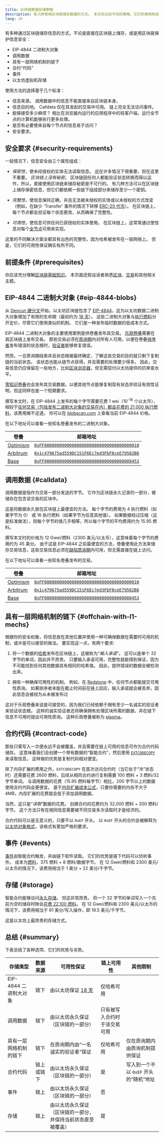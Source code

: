 ```yaml
---
title: 区块链数据存储策略
description: 有几种使用区块链储存数据的方式。 本文将比较不同的策略、它们的费用和权衡，以及安全使用策略的要求。
lang: zh
---
```


有多种通过区块链储存信息的方式，不论是直接在区块链上储存，或是用区块链保护信息安全：

- EIP-4844 二进制大对象
- 调用数据
- 具有一层网络机制的链下
- 合约“代码”
- 事件
- 以太坊虚拟机存储

使用方法的选择基于几个标准：

- 信息来源。 调用数据中的信息不能直接来自区块链本身。
- 信息目的地。 Calldata 仅在其发起的交易中可用。 链上完全无法访问事件。
- 能够接受多少麻烦？ 相比在浏览器内运行的应用程序中的轻客户端，运行全节点的计算机能够执行更多处理。
- 是否有必要使来自每个节点的信息易于访问？
- 安全要求。

## 安全要求 {#security-requirements}

一般情况下，信息安全由三个属性组成：

- _保密性_，使未经授权的实体无法读取信息。 这在许多情况下很重要，但在这里不重要。 _区块链上没有秘密_。 区块链因任何人都能验证状态转换而得以运作，所以，直接使用区块链来储存秘密是不可行的。 有几种方法可以在区块链上储存保密信息，但它们都依赖一些链下组成部分来储存至少一个密钥。

- _完整性_，使信息保持正确，并且无法被未授权的实体或以未授权的方式改变（例如，在缺少 'Transfer' 事件的情况下转移 [ERC-20 代币](https://eips.ethereum.org/EIPS/eip-20#events)）。 在区块链上，每个节点都会验证每个状态更改，从而确保了完整性。

- _可用性_，使信息可供任何已获授权的实体使用。 在区块链上，这常常通过使信息对每个[全节点](https://ethereum.org/developers/docs/nodes-and-clients#full-node)可用来实现。

这里的不同解决方案全都具有出色的完整性，因为哈希被发布在一层网络上。 但是，它们的可用性保证确实有所不同。

## 前提条件 {#prerequisites}

你应该充分理解[区块链基础知识](/developers/docs/intro-to-ethereum/)。 本页面还假设读者熟悉[区块](/developers/docs/blocks/)、[交易](/developers/docs/transactions/)和其他相关主题。

## EIP-4844 二进制大对象 {#eip-4844-blobs}

从 [Dencun 硬分叉](https://github.com/ethereum/consensus-specs/blob/dev/specs/deneb/beacon-chain.md)开始，以太坊区块链包含了 [EIP-4844](https://eips.ethereum.org/EIPS/eip-4844)，这为以太坊数据二进制大对象增加了有限的生命期（最初约为 [18 天](https://github.com/ethereum/consensus-specs/blob/dev/specs/deneb/p2p-interface.md#configuration)）。 这些二进制大对象与[执行燃料](/developers/docs/gas)分开定价，尽管它们使用类似的机制。 它们是一种发布临时数据的低成本方式。

EIP-4844 二进制大对象的主要使用案例是供卷叠发布其交易。 [乐观卷叠](/developers/docs/scaling/optimistic-rollups)需要在其区块链上发布交易。 那些交易必须在[质询期](https://docs.optimism.io/connect/resources/glossary#challenge-period)内对所有人可用，以便在卷叠[排序者](https://docs.optimism.io/connect/resources/glossary#sequencer)发布错误的状态根时，[验证者](https://docs.optimism.io/connect/resources/glossary#validator)能够修复错误。

然而，一旦质询期结束并且状态根被最终确定，了解这些交易的目的就只剩下复制链的当前状态。 该状态也能从链节点获得，并且需要的处理要少得多。 因此，交易信息仍应保留在一些地方，比如[区块浏览器](/developers/docs/data-and-analytics/block-explorers)，但无需偿付以太坊提供的抗审查水平。

[零知识卷叠](/developers/docs/scaling/zk-rollups/#data-availability)也会发布其交易数据，以便其他节点能够复制现有状态并验证有效性证明，但这同样也是一个短期要求。

撰写本文时，在 EIP-4844 上发布的每个字节需要花费 1 wei（10<sup>-18</sup> 个以太币），相较于[任何交易（包括发布二进制大对象的交易在内）都会花费的 21,000 执行燃料](https://eth.blockscout.com/tx/0xf6cfaf0431c73dd1d96369a5e6707d64f463ccf477a4131265397f1d81466929?tab=index)，该费用微不足道。 你可以在 [blobscan.com](https://blobscan.com/blocks) 上查看当前 EIP-4844 价格。

在以下地址可以查看一些知名卷叠发布的二进制大对象。

| 卷叠                                   | 邮箱地址                                                                                                                    |
| ------------------------------------ | ----------------------------------------------------------------------------------------------------------------------- |
| [Optimism](https://www.optimism.io/) | [`0xFF00000000000000000000000000000000000010`](https://blobscan.com/address/0xFF00000000000000000000000000000000000010) |
| [Arbitrum](https://arbitrum.io/)     | [`0x1c479675ad559DC151F6Ec7ed3FbF8ceE79582B6`](https://blobscan.com/address/0x1c479675ad559DC151F6Ec7ed3FbF8ceE79582B6) |
| [Base](https://base.org/)            | [`0xFF00000000000000000000000000000000008453`](https://blobscan.com/address/0xFF00000000000000000000000000000000008453) |

## 调用数据 {#calldata}

调用数据是指作为交易一部分发送的字节。 它作为区块链永久记录的一部分，被储存在包含该交易的区块中。

这是将数据永久放在区块链上最便宜的方法。 每个字节的费用为 4 执行燃料（如果字节为 0） 或 16 执行燃料（如果字节为任意其他值）。 如果数据经过压缩（这是标准做法），则每个字节的值几乎相等，所以每个字节的平均费用约为 15.95 燃料。

撰写本文时的价格为 12 Gwei/燃料（2300 美元/以太币），这意味着每个字节的费用约为 45 美分。 由于这是 EIP-4844 之前最便宜的方法，卷叠使用此方法来储存交易信息，这些交易信息必须在[缺陷质询期](https://docs.optimism.io/stack/protocol/overview#fault-proofs)内可用，但无需直接在链上访问。

在以下地址可以查看一些知名卷叠发布的交易。

| 卷叠                                   | 邮箱地址                                                                                                                          |
| ------------------------------------ | ----------------------------------------------------------------------------------------------------------------------------- |
| [Optimism](https://www.optimism.io/) | [`0xFF00000000000000000000000000000000000010`](https://eth.blockscout.com/address/0xFF00000000000000000000000000000000000010) |
| [Arbitrum](https://arbitrum.io/)     | [`0x1c479675ad559DC151F6Ec7ed3FbF8ceE79582B6`](https://eth.blockscout.com/address/0x1c479675ad559DC151F6Ec7ed3FbF8ceE79582B6) |
| [Base](https://base.org/)            | [`0xFF00000000000000000000000000000000008453`](https://eth.blockscout.com/address/0xFF00000000000000000000000000000000008453) |

## 具有一层网络机制的链下 {#offchain-with-l1-mechs}

根据你的安全权衡，将信息放在其他位置并使用一种可确保数据在需要时可用的机制，或许是可以接受的做法。 要实现这一点，有两个要求:

1. 将一个数据的[哈希](https://en.wikipedia.org/wiki/Cryptographic_hash_function)发布在区块链上，这被称为“_输入承诺_”。 这可以是单个 32 字节的单词，因此并不昂贵。 只要输入承诺可用，完整性就能得到保证，因为不可能找到任何其他数据具有相同的哈希值。 因此，提供错误的数据会被检测出来。

2. 拥有一种确保可用性的机制。 例如，在 [Redstone](https://redstone.xyz/docs/what-is-redstone) 中，任何节点都能提交可用性质询。 如果排序者未能在截止时间前在链上回应，输入承诺就会被丢弃，因此信息会被视为从未被发布过

这对于乐观卷叠来说是可接受的，因为我们已经依赖于拥有至少一名诚实的验证者来验证状态根。 这样的诚实验证者还将确保拥有处理区块所需的数据，并在链下信息不可用时提出可用性质询。 这种乐观卷叠被称为 [plasma](/developers/docs/scaling/plasma/)。

## 合约代码 {#contract-code}

那些只需写入一次便永远不会被覆盖，并且需要在链上可用的信息可作为合约代码储存。 这意味着我们会创建一个带有数据的“智能合约”，然后使用 [`EXTCODECOPY`](https://www.evm.codes/#3c?fork=shanghai) 来读取信息。 这样做的优势是复制代码相对便宜。

除了内存扩展的费用之外，`EXTCODECOPY` 在首次访问合约时（当它处于“冷”状态时）还需要花费 2600 燃料，后续从相同合约进行复制需要 100 燃料 + 3 燃料/32 字节单词。 与调用数据的花费（15.95 燃料每字节）相比，200 字节以上的数据使用合约代码会更便宜。 基于[内存扩展成本公式](https://www.evm.codes/about#memoryexpansion)，只要你需要的内存不大于 4MB，内存扩展的花费就会低于添加调用数据。

当然，这只是“_读取_”数据的花费。 创建合约的花费约为 32,000 燃料 + 200 燃料/字节。 这个方法只有在相同信息需要被不同交易多次读取时才是经济的。

合约代码可以是无意义的，只要不以 `0xEF` 开头。 以 `0xEF` 开头的合约会被解释为[以太坊对象格式](https://notes.ethereum.org/@ipsilon/evm-object-format-overview)，该格式有更加严格的要求。

## 事件 {#events}

[事件](https://docs.alchemy.com/docs/solidity-events)由智能合约触发，并由链下软件读取。
它们的优势是链下代码可以侦听事件。 成本为[燃料](https://www.evm.codes/#a0?fork=cancun)，375 燃料 + 8 燃料/数据字节。 在 12 Gwei/燃料和 2300 美元/以太币的情况下，该费用相当于 1 美分 + 22 美分/千字节。

## 存储 {#storage}

智能合约能够访问[永久存储](https://docs.alchemy.com/docs/smart-contract-storage-layout#what-is-storage-memory)。 但这非常昂贵。 将一个 32 字节的单词写入一个先前为空的储存时隙会[花费 22,100 燃料](https://www.evm.codes/#55?fork=cancun)。 在 12 Gwei/燃料和 2300 美元/以太币的情况下，该费用相当于 61 美分/写入操作，即 19.5 美元/千字节。

这是以太坊上最昂贵的存储方式。

## 总结 {#summary}

下表总结了各种选项、它们的优势与劣势。

| 存储类型            | 数据来源  | 可用性保证                                                                                                          | 链上可用性          | 其他限制                     |
| --------------- | ----- | -------------------------------------------------------------------------------------------------------------- | -------------- | ------------------------ |
| EIP-4844 二进制大对象 | 链下    | 由以太坊保证 [18 天](https://github.com/ethereum/consensus-specs/blob/dev/specs/deneb/p2p-interface.md#configuration) | 仅哈希可用          |                          |
| 调用数据            | 链下    | 由以太坊永久保证（区块链的一部分）                                                                                              | 只有被写入合约时于该交易可用 |                          |
| 具有一层网络机制的链下     | 链下    | 在质询期内由“一名诚实的验证者”保证                                                                                             | 仅哈希可用          | 仅在质询期内由质询机制提供保证          |
| 合约代码            | 链上或链下 | 由以太坊永久保证（区块链的一部分）                                                                                              | 是              | 写入到一个不以 `0xEF` 开头的“随机”地址 |
| 事件              | 链上    | 由以太坊永久保证（区块链的一部分）                                                                                              | 否              |                          |
| 存储              | 链上    | 由以太坊永久保证（区块链的一部分，并保持当前状态直至被覆盖）                                                                                 | 是              |                          |
